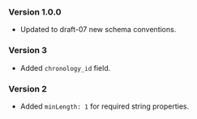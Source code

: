 ### Version 1.0.0
 - Updated to draft-07 new schema conventions.

### Version 3
 - Added `chronology_id` field.

### Version 2
 - Added `minLength: 1` for required string properties.
